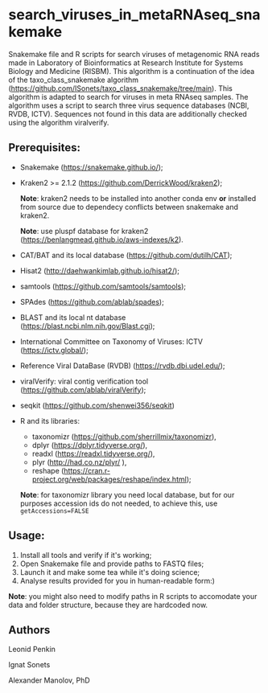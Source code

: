 # search_viruses_in_metaRNAseq_snakemake

Snakemake file and R scripts for search viruses of metagenomic RNA reads made in Laboratory of Bioinformatics at Research Institute for Systems Biology and Medicine (RISBM).
This algorithm is a continuation of the idea of the taxo_class_snakemake algorithm (https://github.com/ISonets/taxo_class_snakemake/tree/main). This algorithm is adapted to search for viruses in meta RNAseq samples. The algorithm uses a script to search three virus sequence databases (NCBI, RVDB, ICTV). Sequences not found in this data are additionally checked using the algorithm viralverify.

## Prerequisites:

  - Snakemake (https://snakemake.github.io/);  
  
  - Kraken2 >= 2.1.2 (https://github.com/DerrickWood/kraken2);
  
    **Note**: kraken2 needs to be installed into another conda env **or** installed from source due to dependecy conflicts between snakemake and kraken2.
    
    **Note**: use pluspf database for kraken2 (https://benlangmead.github.io/aws-indexes/k2).
    
  - CAT/BAT and its local database (https://github.com/dutilh/CAT);
  - Hisat2 (http://daehwankimlab.github.io/hisat2/);
  - samtools (https://github.com/samtools/samtools);
  - SPAdes (https://github.com/ablab/spades);
  - BLAST and its local nt database (https://blast.ncbi.nlm.nih.gov/Blast.cgi);
  - International Committee on Taxonomy of Viruses: ICTV (https://ictv.global/);
  - Reference Viral DataBase (RVDB) (https://rvdb.dbi.udel.edu/);
  - viralVerify: viral contig verification tool (https://github.com/ablab/viralVerify);
  - seqkit (https://github.com/shenwei356/seqkit)
  - R and its libraries:
    - taxonomizr (https://github.com/sherrillmix/taxonomizr),
    - dplyr (https://dplyr.tidyverse.org/), 
    - readxl (https://readxl.tidyverse.org/),
    - plyr (http://had.co.nz/plyr/ ),
    - reshape (https://cran.r-project.org/web/packages/reshape/index.html);
  
    **Note**: for taxonomizr library you need local database, but for our purposes accession ids do not needed, to achieve this, use `getAccessions=FALSE`
 
 ## Usage:
 
 1. Install all tools and verify if it's working;
 2. Open Snakemake file and provide paths to FASTQ files;
 3. Launch it and make some tea while it's doing science;
 4. Analyse results provided for you in human-readable form:)
 
 **Note**: you might also need to modify paths in R scripts to accomodate your data and folder structure, because they are hardcoded now.

## Authors

Leonid Penkin

Ignat Sonets

Alexander Manolov, PhD
